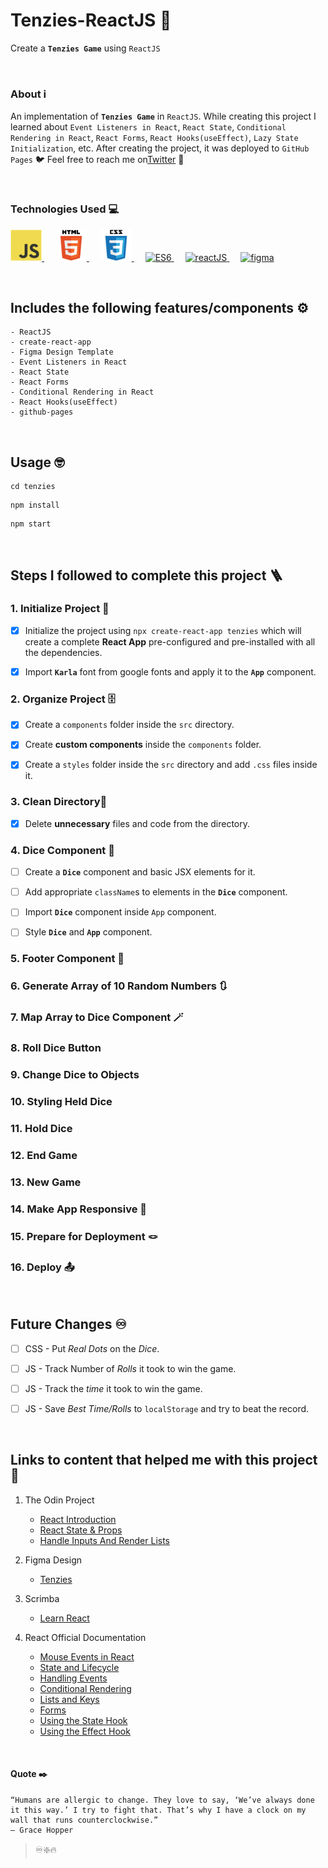 # Tenzies-ReactJS 🎲

Create a **`Tenzies Game`** using `ReactJS`

<!-- ## [Live Preview](https://hmjatt.github.io/Tenzies-ReactJS/)

![This is an image]()
![This is an image]() -->

<br>

### About ℹ️

An implementation of **`Tenzies Game`** in `ReactJS`. While creating this project I learned about `Event Listeners in React`, `React State`, `Conditional Rendering in React`, `React Forms`, `React Hooks(useEffect)`, `Lazy State Initialization`, etc. After creating the project, it was deployed to `GitHub Pages` :bird: Feel free to reach me on[Twitter](https://twitter.com/hmjatt/) 👾


<br>

### Technologies Used 💻

<a href="https://developer.mozilla.org/en-US/docs/Web/JavaScript" target="_blank" rel="noreferrer"> <img src="https://raw.githubusercontent.com/devicons/devicon/master/icons/javascript/javascript-original.svg" alt="javascript" width="50" height="50"/> </a> &emsp; <a href="https://www.w3.org/html/" target="_blank" rel="noreferrer"> <img src="https://raw.githubusercontent.com/devicons/devicon/master/icons/html5/html5-original-wordmark.svg" alt="html5" width="50" height="50"/> </a> &emsp; <a href="https://www.w3schools.com/css/" target="_blank" rel="noreferrer"> <img src="https://raw.githubusercontent.com/devicons/devicon/master/icons/css3/css3-original-wordmark.svg" alt="css3" width="50" height="50"/> </a> &emsp; <a href="https://www.w3schools.com/js/js_es6.asp" target="_blank" rel="noreferrer"> <img src="https://camo.githubusercontent.com/792f7fce1ff8bfac6d0524a21b69161cdc6080a3c4e39979f21d5f8489d6fdd3/68747470733a2f2f692e626c6f67732e65732f3534356366382f6573362d6c6f676f2f6f726967696e616c2e706e67" alt="ES6" width="50" height="50"/> </a> &emsp; <a href="https://reactjs.org/" target="_blank" rel="noreferrer"> <img src="https://upload.wikimedia.org/wikipedia/commons/a/a7/React-icon.svg" alt="reactJS" width="50" height="50"/> </a> &emsp; <a href="https://www.figma.com/" target="_blank" rel="noreferrer"> <img src="https://upload.wikimedia.org/wikipedia/commons/a/ad/Figma-1-logo.png" alt="figma" width="70" height="50"/> </a>


<br>

## Includes the following features/components ⚙️

    - ReactJS
    - create-react-app
    - Figma Design Template
    - Event Listeners in React
    - React State
    - React Forms
    - Conditional Rendering in React
    - React Hooks(useEffect)
    - github-pages


<br>

## Usage 🤓

```
cd tenzies

```

```
npm install

```

```
npm start

```


<br>

## Steps I followed to complete this project 🪜


### 1. Initialize Project 🎍

-   [x] Initialize the project using `npx create-react-app tenzies` which will create a
    complete **React App** pre-configured and pre-installed with all the dependencies.
-   [x] Import **`Karla`** font from google fonts and apply it to the **`App`** component.


### 2. Organize Project 🗄️

-   [x] Create a `components` folder inside the `src` directory.
-   [x] Create **custom components** inside the `components` folder.
-   [x] Create a `styles` folder inside the `src` directory and add `.css` files inside it.


### 3. Clean Directory🧹

-   [x] Delete **unnecessary** files and code from the directory.


### 4. Dice Component 🧩

-   [ ] Create a **`Dice`** component and basic JSX elements for it.
-   [ ] Add appropriate `className`s to elements in the **`Dice`** component.
-   [ ] Import **`Dice`** component inside `App` component.
-   [ ] Style **`Dice`** and **`App`** component.


### 5. Footer Component 🧩

<!-- -   [x] Create **`Footer`** component and basic JSX elements for it.

-   [x] Import **`Footer`** component inside `App` component.

-   [x] Style **`Footer`** component. -->


### 6. Generate Array of 10 Random Numbers 🔃 

<!-- -   [x] Change `<form>` to `<div>` inside the **`Meme`** component as we don't need to submit our _form_ instead just get a `meme image`.

-   [x] Create a `memesData.js` inside the `data` folder which is an _object of 100 most popular meme images_ returned after making an _API request_ to `imgflip API`.

-   [x] Import `memesData.js` as `memesData` _object_ inside the **`Meme`** component.

-   [x] Select a _random meme image's_ `url` property, `console.log(url)` using `onClick={getRandomImage}` _react mouse event property_ when `Get a new meme image 🖼️` _button_ is clicked.

-   [x] `console.log(url)` for now as our `UI` won't update if we insert the `url` _variable_ inside the **`Meme`** component. Because this has everything to do with the way _react_ deals with updating the `UI` using _variables_. `⚠️ Spoiler Alert!!!: React doesn't just insert every variable that is declared inside our component`. -->


### 7. Map Array to Dice Component 🪄

 <!-- -   [x] Save the _random meme URL_ in _state_ and _import the react_ `{ useState }` _hook_.

-   [x] Create a new _state_ called `memeImage` with an empty string as default.

-   [x] When the `getMemeImage` function is called, update the `memeImage` _state_ to be the _random image URL_

-   [x] Below the `div.form`, add an `<img />` element and set the src to the new `memeImage` state we created.

-   [x] Style newly created `<img />` element. -->


### 8. Roll Dice Button

 <!-- -   [x] Update our _state_ to save the meme-related data as an object called `meme`. It should have the following _3 properties_: `topText, bottomText, randomImage`.

-   [x] The _2 text states_ can default to empty strings for now, and `randomImage` should default to `"http://i.imgflip.com/1bij.jpg"`

-   [x] Next, create a _new state variable_ called `allMemeImages` which will default to `memesData`, which we imported at the top of `Meme.js`

-   [x] Lastly, update the `getMemeImage` function and the markup to reflect our newly reformed state object and array in the correct way -->


### 9. Change Dice to Objects

 <!-- -   [x] Update `topText` element to have a `value={meme.topText}`, `name="topText"` and an `onChange={handleChange}` event handler which will run `{handleChange}` _function_ on each key press. On each key press our state changes and _React_ re-renders our component and is in charge of maintaining the state.

-   [x] Update `bottomText` element to have a `value={meme.bottomText}`, `name="bottomText"` and an `onChange={handleChange}` event handler which will run `{handleChange}` _function_ on each key press. On each key press our state changes and _React_ re-renders our component and is in charge of maintaining the state.

-   [x] Create a `handleChange` _function_, use _Destructuring assignment(ES6)_ to return a new object i.e., -> `const [name, value] = event.target`. While keeping the old _object(state)_ intact create a new _object(state)_ by using the spread operator `...prevState`.

-   [x] Override the specific property `[name]: value` using _previous state_ and _arrow functions_. Making use of _Computed Properties(ES6)_ allows us to turn a _dynamic string(Something Stored in a Variable)_ and use it as the property name for our _Object_.

-   [x] Create a `div` with `className=meme` containing `meme-image` and two `<h2>` elements, which will used to show text on top of our `meme-image`.

-   [x] Update our `<h2>` elements by using _values_ stored in `{meme.topText}, {meme.bottomText}` _keys_ inside our _meme Object_.

-   [x] Style `className=meme` `div` container and `<h2>` elements in it.  -->


### 10. Styling Held Dice

<!-- -   [x] Update _state variable_ called `allMemeImages` to `const [allMemes, setAllMemes] = React.useState([])`, where _default state_ is an empty array.

-   [x] Using _Effect Hook(`useEffect`)_, as soon as the **`Meme component`** loads the first time, make an API call to "https://api.imgflip.com/get_memes".

-   [x] When the data comes in, save just the memes array part of that data to the `allMemes` state.

-   [x] Get rid of `const memesArray = allMemeImages.data.memes;` line in our `getRandomImage()` function because new state for `allMeme` is already an _array of `memes` objects_. Update all instances of `memesArray` variable to `allMemes`. -->

### 11. Hold Dice

### 12. End Game

### 13. New Game

### 14. Make App Responsive 🎨

<!-- -   [x] Change _Absolute_ units to _Relative_.

-   [x] Make App responsive for mobile by adding `media query` . :smiley: -->


### 15. Prepare for Deployment 🪢

<!-- -   [x] Delete **unnecessary** files from directory and format code with `Prettier`.

-   [x] Test for _Responsiveness_ and make changes if need be ✅.

-   [x] Add links to `Live Preview` and _screenshots_ ✅. -->


### 16. Deploy 📤

<!-- -   [x] Use Official Documentation([link](https://create-react-app.dev/docs/deployment/#github-pages)) to push the project to **GitHub Pages** 🎆🎆🎆 -->


<br>

## Future Changes ♾️

-   [ ] CSS - Put *Real Dots* on the *Dice*.
-   [ ] JS - Track Number of *Rolls* it took to win the game.
-   [ ] JS - Track the *time* it took to win the game.
-   [ ] JS - Save *Best Time/Rolls* to `localStorage` and try to beat the record.


<br>

## Links to content that helped me with this project 🔗

1. The Odin Project

    - [React Introduction](https://www.theodinproject.com/lessons/node-path-javascript-react-introduction)
    - [React State & Props](https://www.theodinproject.com/lessons/node-path-javascript-state-and-props)
    - [Handle Inputs And Render Lists](https://www.theodinproject.com/lessons/node-path-javascript-handle-inputs-and-render-lists)

2. Figma Design

    - [Tenzies](https://www.figma.com/file/FqsxRUhAaXM4ezddQK0CdR/Untitled?node-id=0%3A1)

3. Scrimba

    - [Learn React](https://scrimba.com/learn/learnreact)

4. React Official Documentation

    - [Mouse Events in React](https://reactjs.org/docs/events.html#mouse-events)
    - [State and Lifecycle](https://reactjs.org/docs/state-and-lifecycle.html)
    - [Handling Events](https://reactjs.org/docs/handling-events.html)
    - [Conditional Rendering](https://reactjs.org/docs/conditional-rendering.html)
    - [Lists and Keys](https://reactjs.org/docs/lists-and-keys.html)
    - [Forms](https://reactjs.org/docs/forms.html)
    - [Using the State Hook](https://reactjs.org/docs/hooks-state.html)
    - [Using the Effect Hook](https://reactjs.org/docs/hooks-effect.html)


<br>

#### Quote ✒️

    “Humans are allergic to change. They love to say, ‘We’ve always done it this way.’ I try to fight that. That’s why I have a clock on my wall that runs counterclockwise.”
    — Grace Hopper

> ♾️❇️🔥